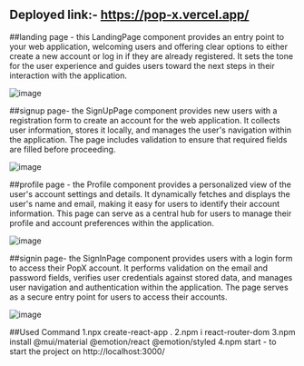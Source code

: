 ## Deployed link:- https://pop-x.vercel.app/

##landing page - this LandingPage component provides an entry point to your web application, welcoming users and offering clear options to either create a new account or log in if they are already registered. It sets the tone for the user experience and guides users toward the next steps in their interaction with the application.

![image](https://github.com/jks6404/PopX/assets/119485859/676e1dbc-0bb1-4f5a-90d5-8afecc038a78)

##signup page- the SignUpPage component provides new users with a registration form to create an account for the web application. It collects user information, stores it locally, and manages the user's navigation within the application. The page includes validation to ensure that required fields are filled before proceeding.

![image](https://github.com/jks6404/PopX/assets/119485859/290c9d5e-676c-478e-b2e1-c367bee6a1a5)

##profile page - the Profile component provides a personalized view of the user's account settings and details. It dynamically fetches and displays the user's name and email, making it easy for users to identify their account information. This page can serve as a central hub for users to manage their profile and account preferences within the application.

![image](https://github.com/jks6404/PopX/assets/119485859/ec6df38b-72df-4e76-baad-5e33f3c570e8)

##signin page-   the SignInPage component provides users with a login form to access their PopX account. It performs validation on the email and password fields, verifies user credentials against stored data, and manages user navigation and authentication within the application. The page serves as a secure entry point for users to access their accounts.

![image](https://github.com/jks6404/PopX/assets/119485859/7985c009-af90-4800-ae08-387cd33cfa42)


##Used Command
1.npx create-react-app .
2.npm i react-router-dom
3.npm install @mui/material @emotion/react @emotion/styled
4.npm start - to start the project on http://localhost:3000/
